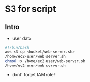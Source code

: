# S3 for script

## Intro
* user data
````sh
#!/bin/bash
aws s3 cp <bucket/web-server.sh>
/home/ec2-user/web-server.sh
chmod +x /home/ec2-user/web-server.sh
/home/ec2-user/web-server.sh
````
* dont' forget IAM role!
